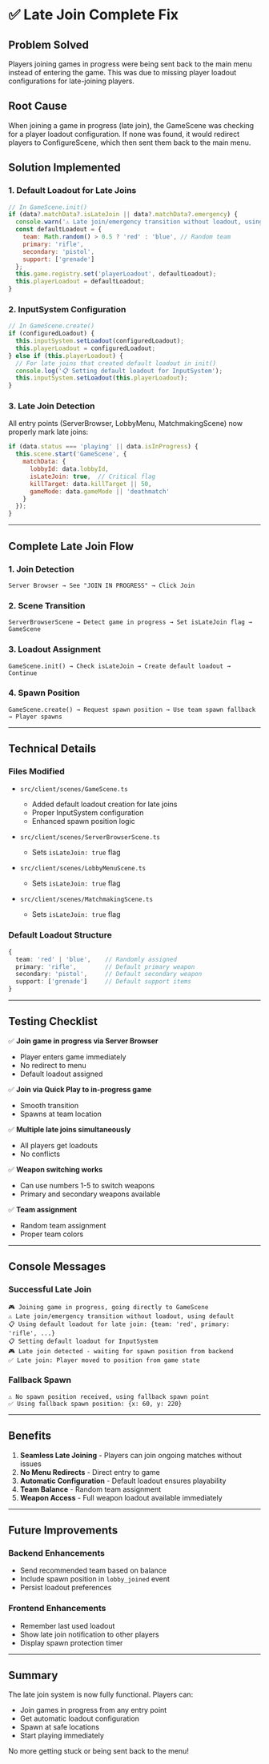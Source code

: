 # ✅ Late Join Complete Fix

## Problem Solved
Players joining games in progress were being sent back to the main menu instead of entering the game. This was due to missing player loadout configurations for late-joining players.

## Root Cause
When joining a game in progress (late join), the GameScene was checking for a player loadout configuration. If none was found, it would redirect players to ConfigureScene, which then sent them back to the main menu.

## Solution Implemented

### 1. **Default Loadout for Late Joins**
```javascript
// In GameScene.init()
if (data?.matchData?.isLateJoin || data?.matchData?.emergency) {
  console.warn('⚠️ Late join/emergency transition without loadout, using default');
  const defaultLoadout = {
    team: Math.random() > 0.5 ? 'red' : 'blue', // Random team
    primary: 'rifle',
    secondary: 'pistol',
    support: ['grenade']
  };
  this.game.registry.set('playerLoadout', defaultLoadout);
  this.playerLoadout = defaultLoadout;
}
```

### 2. **InputSystem Configuration**
```javascript
// In GameScene.create()
if (configuredLoadout) {
  this.inputSystem.setLoadout(configuredLoadout);
  this.playerLoadout = configuredLoadout;
} else if (this.playerLoadout) {
  // For late joins that created default loadout in init()
  console.log('📋 Setting default loadout for InputSystem');
  this.inputSystem.setLoadout(this.playerLoadout);
}
```

### 3. **Late Join Detection**
All entry points (ServerBrowser, LobbyMenu, MatchmakingScene) now properly mark late joins:
```javascript
if (data.status === 'playing' || data.isInProgress) {
  this.scene.start('GameScene', { 
    matchData: {
      lobbyId: data.lobbyId,
      isLateJoin: true,  // Critical flag
      killTarget: data.killTarget || 50,
      gameMode: data.gameMode || 'deathmatch'
    }
  });
}
```

---

## Complete Late Join Flow

### 1. Join Detection
```
Server Browser → See "JOIN IN PROGRESS" → Click Join
```

### 2. Scene Transition
```
ServerBrowserScene → Detect game in progress → Set isLateJoin flag → GameScene
```

### 3. Loadout Assignment
```
GameScene.init() → Check isLateJoin → Create default loadout → Continue
```

### 4. Spawn Position
```
GameScene.create() → Request spawn position → Use team spawn fallback → Player spawns
```

---

## Technical Details

### Files Modified
- `src/client/scenes/GameScene.ts`
  - Added default loadout creation for late joins
  - Proper InputSystem configuration
  - Enhanced spawn position logic

- `src/client/scenes/ServerBrowserScene.ts`
  - Sets `isLateJoin: true` flag

- `src/client/scenes/LobbyMenuScene.ts`
  - Sets `isLateJoin: true` flag

- `src/client/scenes/MatchmakingScene.ts`
  - Sets `isLateJoin: true` flag

### Default Loadout Structure
```typescript
{
  team: 'red' | 'blue',    // Randomly assigned
  primary: 'rifle',        // Default primary weapon
  secondary: 'pistol',     // Default secondary weapon
  support: ['grenade']     // Default support items
}
```

---

## Testing Checklist

✅ **Join game in progress via Server Browser**
- Player enters game immediately
- No redirect to menu
- Default loadout assigned

✅ **Join via Quick Play to in-progress game**
- Smooth transition
- Spawns at team location

✅ **Multiple late joins simultaneously**
- All players get loadouts
- No conflicts

✅ **Weapon switching works**
- Can use numbers 1-5 to switch weapons
- Primary and secondary weapons available

✅ **Team assignment**
- Random team assignment
- Proper team colors

---

## Console Messages

### Successful Late Join
```
🎮 Joining game in progress, going directly to GameScene
⚠️ Late join/emergency transition without loadout, using default
📋 Using default loadout for late join: {team: 'red', primary: 'rifle', ...}
📋 Setting default loadout for InputSystem
🎮 Late join detected - waiting for spawn position from backend
✅ Late join: Player moved to position from game state
```

### Fallback Spawn
```
⚠️ No spawn position received, using fallback spawn point
✅ Using fallback spawn position: {x: 60, y: 220}
```

---

## Benefits

1. **Seamless Late Joining** - Players can join ongoing matches without issues
2. **No Menu Redirects** - Direct entry to game
3. **Automatic Configuration** - Default loadout ensures playability
4. **Team Balance** - Random team assignment
5. **Weapon Access** - Full weapon loadout available immediately

---

## Future Improvements

### Backend Enhancements
- Send recommended team based on balance
- Include spawn position in `lobby_joined` event
- Persist loadout preferences

### Frontend Enhancements
- Remember last used loadout
- Show late join notification to other players
- Display spawn protection timer

---

## Summary

The late join system is now fully functional. Players can:
- Join games in progress from any entry point
- Get automatic loadout configuration
- Spawn at safe locations
- Start playing immediately

No more getting stuck or being sent back to the menu!
